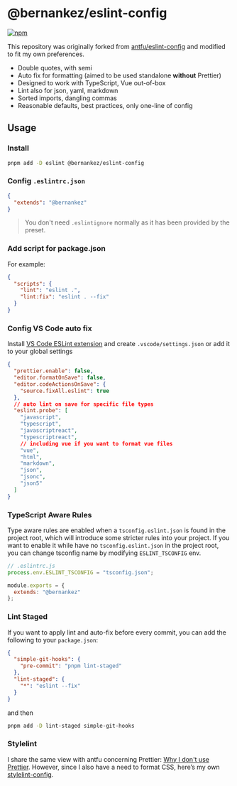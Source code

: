 # @bernankez/eslint-config

[![npm](https://img.shields.io/npm/v/@bernankez/eslint-config?color=red&label=npm)](https://www.npmjs.com/package/@bernankez/eslint-config)

This repository was originally forked from [antfu/eslint-config](https://github.com/antfu/eslint-config) and modified to fit my own preferences.

- Double quotes, with semi
- Auto fix for formatting (aimed to be used standalone **without** Prettier)
- Designed to work with TypeScript, Vue out-of-box
- Lint also for json, yaml, markdown
- Sorted imports, dangling commas
- Reasonable defaults, best practices, only one-line of config

## Usage

### Install

```bash
pnpm add -D eslint @bernankez/eslint-config
```

### Config `.eslintrc.json`

```json
{
  "extends": "@bernankez"
}
```

> You don't need `.eslintignore` normally as it has been provided by the preset.

### Add script for package.json

For example:

```json
{
  "scripts": {
    "lint": "eslint .",
    "lint:fix": "eslint . --fix"
  }
}
```

### Config VS Code auto fix

Install [VS Code ESLint extension](https://marketplace.visualstudio.com/items?itemName=dbaeumer.vscode-eslint) and create `.vscode/settings.json` or add it to your global settings

```json
{
  "prettier.enable": false,
  "editor.formatOnSave": false,
  "editor.codeActionsOnSave": {
    "source.fixAll.eslint": true
  },
  // auto lint on save for specific file types
  "eslint.probe": [
    "javascript",
    "typescript",
    "javascriptreact",
    "typescriptreact",
    // including vue if you want to format vue files
    "vue",
    "html",
    "markdown",
    "json",
    "jsonc",
    "json5"
  ]
}
```

### TypeScript Aware Rules

Type aware rules are enabled when a `tsconfig.eslint.json` is found in the project root, which will introduce some stricter rules into your project. If you want to enable it while have no `tsconfig.eslint.json` in the project root, you can change tsconfig name by modifying `ESLINT_TSCONFIG` env. 

```js
// .eslintrc.js
process.env.ESLINT_TSCONFIG = "tsconfig.json";

module.exports = {
  extends: "@bernankez"
};
```

### Lint Staged

If you want to apply lint and auto-fix before every commit, you can add the following to your `package.json`:

```json
{
  "simple-git-hooks": {
    "pre-commit": "pnpm lint-staged"
  },
  "lint-staged": {
    "*": "eslint --fix"
  }
}
```

and then

```bash
pnpm add -D lint-staged simple-git-hooks
```

### Stylelint
I share the same view with antfu concerning Prettier: [Why I don't use Prettier](https://antfu.me/posts/why-not-prettier). However, since I also have a need to format CSS, here’s my own [stylelint-config](https://github.com/Bernankez/stylelint-config).
